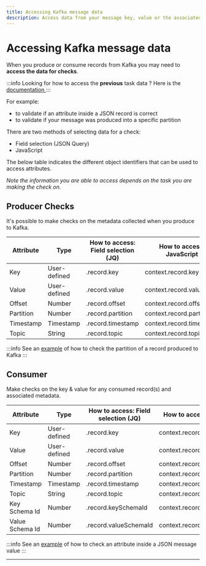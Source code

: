 ```yaml
---
title: Accessing Kafka message data
description: Access data from your message key, value or the associated metadata
---
```


# Accessing Kafka message data

When you produce or consume records from Kafka you may need to **access the data for checks**.&#x20;

:::info
Looking for how to access the **previous** task data ? Here is the [documentation ](/platform/testing/features/building-tests/chaining-tasks#accessing-the-output)
:::

For example:

- to validate if an attribute inside a JSON record is correct
- to validate if your message was produced into a specific partition

There are two methods of selecting data for a check:

- Field selection (JSON Query)
- JavaScript

The below table indicates the different object identifiers that can be used to access attributes.

_Note the information you are able to access depends on the task you are making the check on._

## Producer Checks

It's possible to make checks on the metadata collected when you produce to Kafka.

| Attribute | Type         | How to access: Field selection (JQ) | How to access: JavaScript |
| --------- | ------------ | ----------------------------------- | ------------------------- |
| Key       | User-defined | .record.key                         | context.record.key        |
| Value     | User-defined | .record.value                       | context.record.value      |
| Offset    | Number       | .record.offset                      | context.record.offset     |
| Partition | Number       | .record.partition                   | context.record.partition  |
| Timestamp | Timestamp    | .record.timestamp                   | context.record.timestamp  |
| Topic     | String       | .record.topic                       | context.record.topic      |

:::info
See an [example](./#example-check-the-value-of-an-attribute-inside-a-json-message-value) of how to check the partition of a record produced to Kafka
:::

## Consumer

Make checks on the key & value for any consumed record(s) and associated metadata.&#x20;

| Attribute       | Type         | How to access: Field selection (JQ) | How to access: JavaScript    |
| --------------- | ------------ | ----------------------------------- | ---------------------------- |
| Key             | User-defined | .record.key                         | context.record.key           |
| Value           | User-defined | .record.value                       | context.record.value         |
| Offset          | Number       | .record.offset                      | context.record.offset        |
| Partition       | Number       | .record.partition                   | context.record.partition     |
| Timestamp       | Timestamp    | .record.timestamp                   | context.record.timestamp     |
| Topic           | String       | .record.topic                       | context.record.topic         |
| Key Schema Id   | Number       | .record.keySchemaId                 | context.record.keySchemaId   |
| Value Schema Id | Number       | .record.valueSchemaId               | context.record.valueSchemaId |

:::info
See an [example](/platform/testing/features/building-tests/test-checks/accessing-kafka-message-data/check-the-value-inside-a-json-message-consumed-from-kafka) of how to check an attribute inside a JSON message value
:::

---

